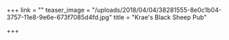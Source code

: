 +++
link = ""
teaser_image = "/uploads/2018/04/04/38281555-8e0c1b04-3757-11e8-9e6e-673f7085d4fd.jpg"
title = "Krae's Black Sheep Pub"

+++
